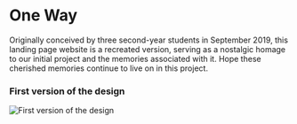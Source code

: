 # One Way

Originally conceived by three second-year students in September 2019, this landing page website is a recreated version, serving as a nostalgic homage to our initial project and the memories associated with it. Hope these cherished memories continue to live on in this project.

### First version of the design

<img src="src/assets/readme/oneway-v1.png" alt="First version of the design">
